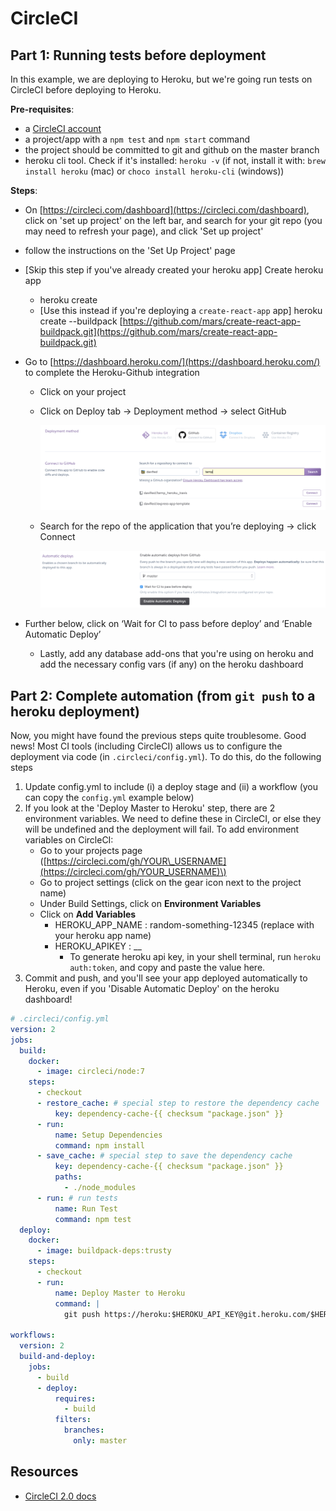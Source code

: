 # CircleCI

## Part 1: Running tests before deployment

In this example, we are deploying to Heroku, but we're going run tests on CircleCI before deploying to Heroku.

**Pre-requisites**:

* a [CircleCI account](https://circleci.com/dashboard)
* a project/app with a `npm test` and `npm start` command
* the project should be committed to git and github on the master branch
* heroku cli tool. Check if it's installed: `heroku -v` \(if not, install it with: `brew install heroku` \(mac\) or `choco install heroku-cli` \(windows\)\)

**Steps**:

* On [https://circleci.com/dashboard](https://circleci.com/dashboard), click on 'set up project' on the left bar, and search for your git repo \(you may need to refresh your page\), and click 'Set up project'
* follow the instructions on the 'Set Up Project' page
* \[Skip this step if you've already created your heroku app\] Create heroku app
  * heroku create 
  * \[Use this instead if you're deploying a `create-react-app` app\] heroku create --buildpack [https://github.com/mars/create-react-app-buildpack.git](https://github.com/mars/create-react-app-buildpack.git)
* Go to [https://dashboard.heroku.com/](https://dashboard.heroku.com/) to complete the Heroku-Github integration
  * Click on your project
  * Click on Deploy tab → Deployment method → select GitHub

    ![heroku\_1](../../.gitbook/assets/heroku_connect_github.png)

  * Search for the repo of the application that you’re deploying → click Connect

    ![heroku\_ci](../../.gitbook/assets/heroku_ci.png)

* Further below, click on ‘Wait for CI to pass before deploy’ and ‘Enable Automatic Deploy’
  * Lastly, add any database add-ons that you're using on heroku and add the necessary config vars \(if any\) on the heroku dashboard

## Part 2: Complete automation \(from `git push` to a heroku deployment\)

Now, you might have found the previous steps quite troublesome. Good news! Most CI tools \(including CircleCI\) allows us to configure the deployment via code \(in `.circleci/config.yml`\). To do this, do the following steps

1. Update config.yml to include \(i\) a deploy stage and \(ii\) a workflow \(you can copy the `config.yml` example below\)
2. If you look at the 'Deploy Master to Heroku' step, there are 2 environment variables. We need to define these in CircleCI, or else they will be undefined and the deployment will fail. To add environment variables on CircleCI:
   * Go to your projects page \([https://circleci.com/gh/YOUR\_USERNAME](https://circleci.com/gh/YOUR_USERNAME)\)
   * Go to project settings \(click on the gear icon next to the project name\)
   * Under Build Settings, click on **Environment Variables**
   * Click on **Add Variables**
     * HEROKU\_APP\_NAME : random-something-12345 \(replace with your heroku app name\)
     * HEROKU_APIKEY : \__
       * To generate heroku api key, in your shell terminal, run `heroku auth:token`, and copy and paste the value here.
3. Commit and push, and you'll see your app deployed automatically to Heroku, even if you 'Disable Automatic Deploy' on the heroku dashboard!

```yaml
# .circleci/config.yml
version: 2
jobs:
  build:
    docker:
      - image: circleci/node:7
    steps:
      - checkout
      - restore_cache: # special step to restore the dependency cache
          key: dependency-cache-{{ checksum "package.json" }}
      - run:
          name: Setup Dependencies
          command: npm install
      - save_cache: # special step to save the dependency cache
          key: dependency-cache-{{ checksum "package.json" }}
          paths:
            - ./node_modules
      - run: # run tests
          name: Run Test
          command: npm test
  deploy:
    docker:
      - image: buildpack-deps:trusty
    steps:
      - checkout
      - run:
          name: Deploy Master to Heroku
          command: |
            git push https://heroku:$HEROKU_API_KEY@git.heroku.com/$HEROKU_APP_NAME.git master

workflows:
  version: 2
  build-and-deploy:
    jobs:
      - build
      - deploy:
          requires:
            - build
          filters:
            branches:
              only: master
```

## Resources

* [CircleCI 2.0 docs](https://circleci.com/docs/2.0/)

